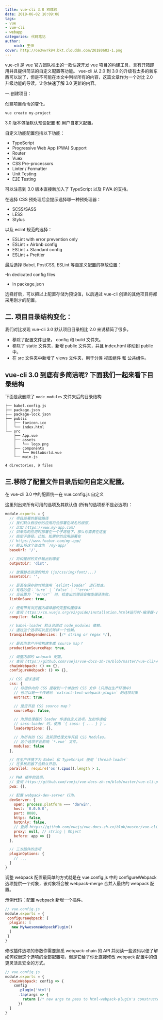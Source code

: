 ```yaml
---
title: vue-cli 3.0 初体验
date: 2018-06-02 10:09:08
tags:
- vue
- vue-cli
- webapp
categories: 代码笔记
author:
	nick: 王恒
cover: http://oe3vwrk94.bkt.clouddn.com/20180602-1.png
---
```


vue-cli 是 vue 官方团队推出的一款快速开发 vue 项目的构建工具，具有开箱即用并且提供简洁的自定义配置等功能。 vue-cli 从 2.0 到 3.0 的升级有太多的新东西可以说了，但是不可能在本文中列举所有的内容，这篇文章作为一个对比 2.0 升级功能的导读，让你快速了解 3.0 更新的内容。

一.创建项目：

创建项目命令的变化。

```
vue create my-project
```

3.0 版本包括默认预设配置 和 用户自定义配置。

自定义功能配置包括以下功能：

- TypeScript
- Progressive Web App (PWA) Support
- Router
- Vuex
- CSS Pre-processors
- Linter / Formatter
- Unit Testing
- E2E Testing

可以注意到 3.0 版本直接新加入了 TypeScript 以及 PWA 的支持。

在选择 CSS 预处理后会提示选择哪一种预处理器：

- SCSS/SASS
- LESS
- Stylus

以及 eslint 规范的选择：

- ESLint with error prevention only
- ESLint + Airbnb config
- ESLint + Standard config
- ESLint + Prettier

最后选择 Babel, PostCSS, ESLint 等自定义配置的存放位置：

-In dedicated config files
- In package.json

选择好后，可以把以上配置存储为预设值，以后通过 vue-cli 创建的其他项目将都采用刚才的配置。

## 二. 项目目录结构变化：

我们对比发现 vue-cli 3.0 默认项目目录相比 2.0 来说精简了很多。

- 移除了配置文件目录， config 和 build 文件夹。
- 移除了 static 文件夹，新增 public 文件夹，并且 index.html 移动到 public 中。
- 在 src 文件夹中新增了 views 文件夹，用于分类 视图组件 和 公共组件。

## vue-cli 3.0 到底有多简洁呢? 下面我们一起来看下目录结构
下面是我删除了 `node_modules` 文件夹后的目录结构

```
├── babel.config.js
├── package.json
├── package-lock.json
├── public
│   ├── favicon.ico
│   └── index.html
└── src
    ├── App.vue
    ├── assets
    │   └── logo.png
    ├── components
    │   └── HelloWorld.vue
    └── main.js

4 directories, 9 files

```


## 三.移除了配置文件目录后如何自定义配置。

在 vue-cli 3.0 中的配置统一在 vue.config.js 自定义

这里列出来所有可用的选项及其默认值 (所有的选项都不是必选项)：

``` js
module.exports = {
  // 项目部署的基础路径
  // 我们默认假设你的应用将会部署在域名的根部，
  // 比如 https://www.my-app.com/
  // 如果你的应用时部署在一个子路径下，那么你需要在这里
  // 指定子路径。比如，如果你的应用部署在
  // https://www.foobar.com/my-app/
  // 那么将这个值改为 `/my-app/`
  baseUrl: '/',

  // 将构建好的文件输出到哪里
  outputDir: 'dist',

  // 放置静态资源的地方 (js/css/img/font/...)
  assetsDir: '',

  // 是否在保存的时候使用 `eslint-loader` 进行检查。
  // 有效的值：`ture` | `false` | `"error"`
  // 当设置为 `"error"` 时，检查出的错误会触发编译失败。
  lintOnSave: true,

  // 使用带有浏览器内编译器的完整构建版本
  // 查阅 https://cn.vuejs.org/v2/guide/installation.html#运行时-编译器-vs-只包含运行时
  compiler: false,

  // babel-loader 默认会跳过 node_modules 依赖。
  // 通过这个选项可以显式转译一个依赖。
  transpileDependencies: [/* string or regex */],

  // 是否为生产环境构建生成 source map？
  productionSourceMap: true,

  // 调整内部的 webpack 配置。
  // 查阅 https://github.com/vuejs/vue-docs-zh-cn/blob/master/vue-cli/webpack.md
  chainWebpack: () => {},
  configureWebpack: () => {},

  // CSS 相关选项
  css: {
    // 将组件内的 CSS 提取到一个单独的 CSS 文件 (只用在生产环境中)
    // 也可以是一个传递给 `extract-text-webpack-plugin` 的选项对象
    extract: true,

    // 是否开启 CSS source map？
    sourceMap: false,

    // 为预处理器的 loader 传递自定义选项。比如传递给
    // sass-loader 时，使用 `{ sass: { ... } }`。
    loaderOptions: {},

    // 为所有的 CSS 及其预处理文件开启 CSS Modules。
    // 这个选项不会影响 `*.vue` 文件。
    modules: false
  },

  // 在生产环境下为 Babel 和 TypeScript 使用 `thread-loader`
  // 在多核机器下会默认开启。
  parallel: require('os').cpus().length > 1,

  // PWA 插件的选项。
  // 查阅 https://github.com/vuejs/vue-docs-zh-cn/blob/master/vue-cli-plugin-pwa/README.md
  pwa: {},

  // 配置 webpack-dev-server 行为。
  devServer: {
    open: process.platform === 'darwin',
    host: '0.0.0.0',
    port: 8080,
    https: false,
    hotOnly: false,
    // 查阅 https://github.com/vuejs/vue-docs-zh-cn/blob/master/vue-cli/cli-service.md#配置代理
    proxy: null, // string | Object
    before: app => {}
  },

  // 三方插件的选项
  pluginOptions: {
    // ...
  }
}
```

调整 webpack 配置最简单的方式就是在 vue.config.js 中的 configureWebpack 选项提供一个对象，该对象将会被 webpack-merge 合并入最终的 webpack 配置。

示例代码：配置 webpack 新增一个插件。

```js
// vue.config.js
module.exports = {
 configureWebpack: {
  plugins: [
   new MyAwesomeWebpackPlugin()
  ]
 }
}
```

修改插件选项的参数你需要熟悉 webpack-chain 的 API 并阅读一些源码以便了解如何权衡这个选项的全部配置项，但是它给了你比直接修改 webpack 配置中的值更灵活且安全的方式。

```js
// vue.config.js
module.exports = {
  chainWebpack: config => {
    config
      .plugin('html')
      .tap(args => {
        return [/* new args to pass to html-webpack-plugin's constructor */]
      })
  }
}
```


